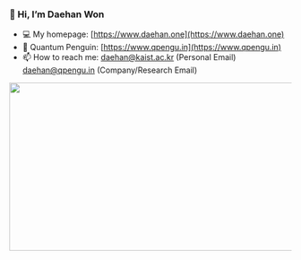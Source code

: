 ### 👋 Hi, I’m Daehan Won

- 💻 My homepage: [https://www.daehan.one](https://www.daehan.one)
- 🐧 Quantum Penguin: [https://www.qpengu.in](https://www.qpengu.in)
- 📫 How to reach me:
      [daehan@kaist.ac.kr](daehan@kaist.ac.kr) (Personal Email)
      [daehan@qpengu.in](daehan@qpengu.in) (Company/Research Email)
  
<a href="https://github.com/devxb/gitanimals">
<img
  src="https://render.gitanimals.org/farms/DaehanWon"
  width="600"
  height="300"
/>
</a>
